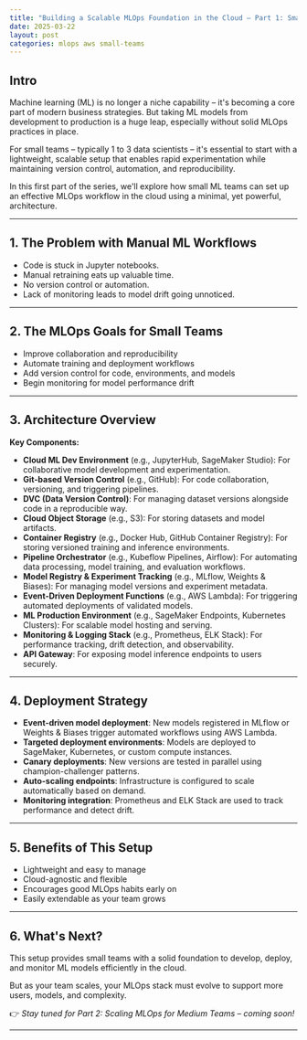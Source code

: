 ```yaml
---
title: "Building a Scalable MLOps Foundation in the Cloud – Part 1: Small Teams Setup"
date: 2025-03-22
layout: post
categories: mlops aws small-teams
---
```


## Intro

Machine learning (ML) is no longer a niche capability – it's becoming a core part of modern business strategies. But taking ML models from development to production is a huge leap, especially without solid MLOps practices in place.

For small teams – typically 1 to 3 data scientists – it's essential to start with a lightweight, scalable setup that enables rapid experimentation while maintaining version control, automation, and reproducibility.

In this first part of the series, we'll explore how small ML teams can set up an effective MLOps workflow in the cloud using a minimal, yet powerful, architecture.

---

## 1. The Problem with Manual ML Workflows

- Code is stuck in Jupyter notebooks.  
- Manual retraining eats up valuable time.  
- No version control or automation.  
- Lack of monitoring leads to model drift going unnoticed.

---

## 2. The MLOps Goals for Small Teams

- Improve collaboration and reproducibility  
- Automate training and deployment workflows  
- Add version control for code, environments, and models  
- Begin monitoring for model performance drift

---

## 3. Architecture Overview

**Key Components:**

- **Cloud ML Dev Environment** (e.g., JupyterHub, SageMaker Studio): For collaborative model development and experimentation.  
- **Git-based Version Control** (e.g., GitHub): For code collaboration, versioning, and triggering pipelines.  
- **DVC (Data Version Control)**: For managing dataset versions alongside code in a reproducible way.  
- **Cloud Object Storage** (e.g., S3): For storing datasets and model artifacts.  
- **Container Registry** (e.g., Docker Hub, GitHub Container Registry): For storing versioned training and inference environments.  
- **Pipeline Orchestrator** (e.g., Kubeflow Pipelines, Airflow): For automating data processing, model training, and evaluation workflows.  
- **Model Registry & Experiment Tracking** (e.g., MLflow, Weights & Biases): For managing model versions and experiment metadata.  
- **Event-Driven Deployment Functions** (e.g., AWS Lambda): For triggering automated deployments of validated models.  
- **ML Production Environment** (e.g., SageMaker Endpoints, Kubernetes Clusters): For scalable model hosting and serving.  
- **Monitoring & Logging Stack** (e.g., Prometheus, ELK Stack): For performance tracking, drift detection, and observability.  
- **API Gateway**: For exposing model inference endpoints to users securely.

---

## 4. Deployment Strategy

- **Event-driven model deployment**: New models registered in MLflow or Weights & Biases trigger automated workflows using AWS Lambda.  
- **Targeted deployment environments**: Models are deployed to SageMaker, Kubernetes, or custom compute instances.  
- **Canary deployments**: New versions are tested in parallel using champion-challenger patterns.  
- **Auto-scaling endpoints**: Infrastructure is configured to scale automatically based on demand.  
- **Monitoring integration**: Prometheus and ELK Stack are used to track performance and detect drift.

---

## 5. Benefits of This Setup

- Lightweight and easy to manage  
- Cloud-agnostic and flexible  
- Encourages good MLOps habits early on  
- Easily extendable as your team grows

---

## 6. What's Next?

This setup provides small teams with a solid foundation to develop, deploy, and monitor ML models efficiently in the cloud.

But as your team scales, your MLOps stack must evolve to support more users, models, and complexity.

👉 _Stay tuned for Part 2: Scaling MLOps for Medium Teams – coming soon!_

---
